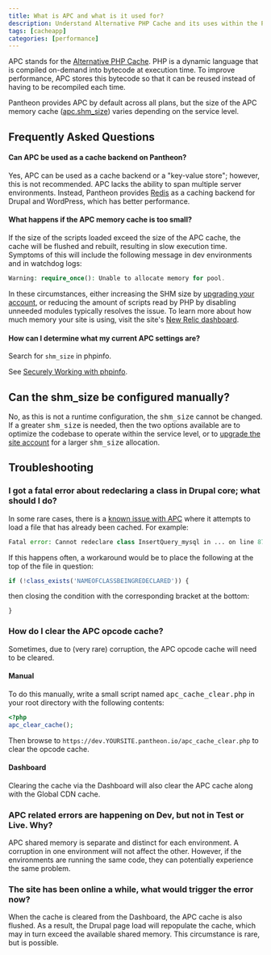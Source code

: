 ```yaml
---
title: What is APC and what is it used for?
description: Understand Alternative PHP Cache and its uses within the Pantheon Website Management Platform workflow.
tags: [cacheapp]
categories: [performance]
---
```

APC stands for the [Alternative PHP Cache](https://secure.php.net/manual/en/book.apc.php "Alternative PHP Cache manual on php.net"). PHP is a dynamic language that is compiled on-demand into bytecode at execution time. To improve performance, APC stores this bytecode so that it can be reused instead of having to be recompiled each time.

Pantheon provides APC by default across all plans, but the size of the APC memory cache ([apc.shm\_size](https://secure.php.net/manual/en/apc.configuration.php#ini.apc.shm-size "apc.shm\_size reference")) varies depending on the service level.

## Frequently Asked Questions

#### Can APC be used as a cache backend on Pantheon?

Yes, APC can be used as a cache backend or a "key-value store"; however, this is not recommended. APC lacks the ability to span multiple server environments. Instead, Pantheon provides [Redis](/redis/) as a caching backend for Drupal and WordPress, which has better performance.


#### What happens if the APC memory cache is too small?

If the size of the scripts loaded exceed the size of the APC cache, the cache will be flushed and rebuilt, resulting in slow execution time. Symptoms of this will include the following message in dev environments and in watchdog logs:

```php
Warning: require_once(): Unable to allocate memory for pool.
```
In these circumstances, either increasing the SHM size by [upgrading your account](https://www.pantheon.io/pricing "Pantheon Pricing"), or reducing the amount of scripts read by PHP by disabling unneeded modules typically resolves the issue. To learn more about how much memory your site is using, visit the site's [New Relic dashboard](/new-relic).

#### How can I determine what my current APC settings are?

Search for `shm_size` in phpinfo.

See [Securely Working with phpinfo](/phpinfo).


## Can the shm_size be configured manually?

No, as this is not a runtime configuration, the <tt>shm_size</tt> cannot be changed. If a greater <tt>shm_size</tt> is needed, then the two options available are to optimize the codebase to operate within the service level, or to [upgrade the site account](https://www.pantheon.io/pricing "Pantheon Pricing") for a larger <tt>shm_size</tt> allocation.

## Troubleshooting

### I got a fatal error about redeclaring a class in Drupal core; what should I do?

In some rare cases, there is a [known issue with APC](https://www.drupal.org/node/838744 "Opcode (APC) and drupal autoloader") where it attempts to load a file that has already been cached. For example:

```php
Fatal error: Cannot redeclare class InsertQuery_mysql in ... on line 87
```

If this happens often, a workaround would be to place the following at the top of the file in question:

```php
if (!class_exists('NAMEOFCLASSBEINGREDECLARED')) {
```
then closing the condition with the corresponding bracket at the bottom:

```
}
```


### How do I clear the APC opcode cache?

Sometimes, due to (very rare) corruption, the APC opcode cache will need to be cleared.

#### Manual

To do this manually, write a small script named <tt>apc_cache_clear.php</tt> in your root directory with the following contents:

```php
<?php
apc_clear_cache();
```

Then browse to `https://dev.YOURSITE.pantheon.io/apc_cache_clear.php` to clear the opcode cache.

#### Dashboard

Clearing the cache via the Dashboard will also clear the APC cache along with the Global CDN cache.

### APC related errors are happening on Dev, but not in Test or Live. Why?

APC shared memory is separate and distinct for each environment. A corruption in one environment will not affect the other. However, if the environments are running the same code, they can potentially experience the same problem.

### The site has been online a while, what would trigger the error now?

When the cache is cleared from the Dashboard, the APC cache is also flushed. As a result, the Drupal page load will repopulate the cache, which may in turn exceed the available shared memory. This circumstance is rare, but is possible.

